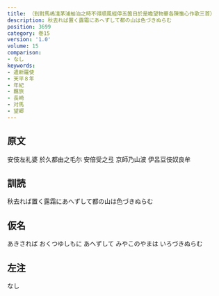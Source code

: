 ```yaml
---
title: （到對馬嶋淺茅浦舶泊之時不得順風經停五箇日於是瞻望物華各陳慟心作歌三首）
description: 秋去れば置く露霜にあへずして都の山は色づきぬらむ
position: 3699
category: 巻15
version: '1.0'
volume: 15
comparison:
- なし
keywords:
- 遣新羅使
- 天平８年
- 年紀
- 羈旅
- 長崎
- 対馬
- 望郷
---
```


## 原文

安伎左礼婆 於久都由之毛尓 安倍受之弖 京師乃山波 伊呂豆伎奴良牟

## 訓読

秋去れば置く露霜にあへずして都の山は色づきぬらむ

## 仮名

あきされば おくつゆしもに あへずして みやこのやまは いろづきぬらむ

## 左注

なし
